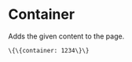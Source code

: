 Container
=========

Adds the given content to the page.

~~~~ {.sourceCode .python}
\{\{container: 1234\}\}
~~~~
